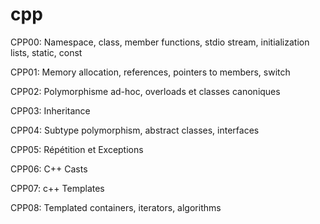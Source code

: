 # cpp

CPP00:
Namespace, class, member functions, stdio stream, initialization lists, static, const

CPP01:
Memory allocation, references, pointers to members, switch

CPP02:
Polymorphisme ad-hoc, overloads et classes canoniques

CPP03:
Inheritance

CPP04:
Subtype polymorphism, abstract classes, interfaces

CPP05:
Répétition et Exceptions

CPP06:
C++ Casts

CPP07:
c++ Templates

CPP08:
Templated containers, iterators, algorithms
